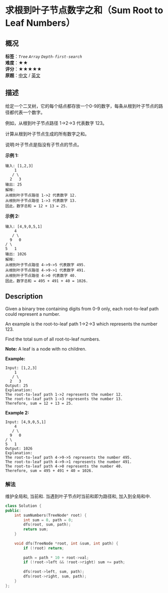 # 求根到叶子节点数字之和（Sum Root to Leaf Numbers）
## 概况
**标签**：*`Tree`*  *`Array`*  *`Depth-first-search`*<br>
**难度**：★★<br>
**评分**：★★★★★<br>
**原题**：[中文](https://leetcode-cn.com/problems/sum-root-to-leaf-numbers) / [英文](https://leetcode.com/problems/sum-root-to-leaf-numbers)

## 描述
给定一个二叉树，它的每个结点都存放一个0-9的数字，每条从根到叶子节点的路径都代表一个数字。

例如，从根到叶子节点路径 1->2->3 代表数字 123。

计算从根到叶子节点生成的所有数字之和。

说明:叶子节点是指没有子节点的节点。


**示例 1:**
```
输入: [1,2,3]
    1
   / \
  2   3
输出: 25
解释:
从根到叶子节点路径 1->2 代表数字 12.
从根到叶子节点路径 1->3 代表数字 13.
因此，数字总和 = 12 + 13 = 25.
```


**示例 2:**
```
输入: [4,9,0,5,1]
    4
   / \
  9   0
/ \
5   1
输出: 1026
解释:
从根到叶子节点路径 4->9->5 代表数字 495.
从根到叶子节点路径 4->9->1 代表数字 491.
从根到叶子节点路径 4->0 代表数字 40.
因此，数字总和 = 495 + 491 + 40 = 1026.
```


## Description
Given a binary tree containing digits from 0-9 only, each root-to-leaf path could represent a number.

An example is the root-to-leaf path 1->2->3 which represents the number 123.

Find the total sum of all root-to-leaf numbers.

**Note:**
A leaf is a node with no children.


**Example:**
```
Input: [1,2,3]
    1
   / \
  2   3
Output: 25
Explanation:
The root-to-leaf path 1->2 represents the number 12.
The root-to-leaf path 1->3 represents the number 13.
Therefore, sum = 12 + 13 = 25.
```


**Example 2:**
```
Input: [4,9,0,5,1]
    4
   / \
  9   0
/ \
5   1
Output: 1026
Explanation:
The root-to-leaf path 4->9->5 represents the number 495.
The root-to-leaf path 4->9->1 represents the number 491.
The root-to-leaf path 4->0 represents the number 40.
Therefore, sum = 495 + 491 + 40 = 1026.
```



### 解法
维护全局和, 当前和. 当遇到叶子节点时当前和即为路径和, 加入到全局和中.
```c++
class Solution {
public:
    int sumNumbers(TreeNode* root) {
        int sum = 0, path = 0;
        dfs(root, sum, path);
        return sum;
    }
    
    void dfs(TreeNode *root, int &sum, int path) {
        if (!root) return;
        
        path = path * 10 + root->val;
        if (!root->left && !root->right) sum += path;
        
        dfs(root->left, sum, path);
        dfs(root->right, sum, path);
    }
};
```